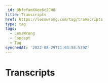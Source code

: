 ```yaml
---
_id: BhfefamXXee6c2CH8
title: Transcripts
href: https://lesswrong.com/tag/transcripts
type: tag
tags:
  - LessWrong
  - Concept
  - Tag
synchedAt: '2022-08-29T11:03:58.539Z'
---
```

# Transcripts

